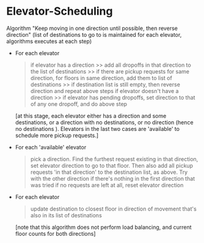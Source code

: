 # Elevator-Scheduling

Algorithm
"Keep moving in one direction until possible, then reverse direction"
(list of destinations to go to is maintained for each elevator, algorithms executes at each step)

- For each elevator
    > if elevator has a direction
        >> add all dropoffs in that direction to the list of destinations
        >> if there are pickup requests for same direction, for floors in same direction,
            add them to list of destinations
        >> if destination list is still empty, then reverse direction and repeat above steps
    > if elevator doesn't have a direction
        >> if elevator has pending dropoffs, set direction to that of any one dropoff, and do above step

    [at this stage, each elevator either has a direction and some destinations,
    or a direction with no destinations, or no direction (hence no destinations ).
    Elevators in the last two cases are 'available' to schedule more pickup requests.]


- For each 'available' elevator
    > pick a direction. Find the furthest request existing in that direction, set elevator
        direction to go to that floor. Then also add all pickup requests 'in that
        direction' to the destination list, as above. Try with the other direction
        if there's nothing in the first direction that was tried
    > if no requests are left at all, reset elevator direction

- For each elevator
    > update destination to closest floor in direction of movement that's also in its list of destinations

    [note that this algorithm does not perform load balancing, and current floor counts for both directions]